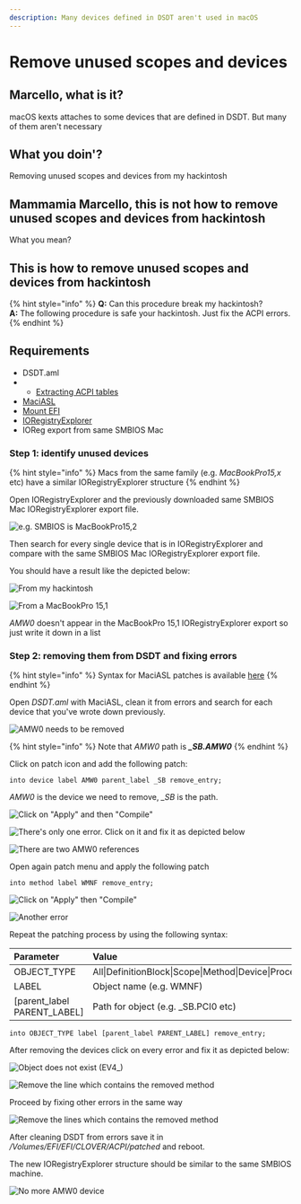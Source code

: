 ```yaml
---
description: Many devices defined in DSDT aren't used in macOS
---
```


# Remove unused scopes and devices

## Marcello, what is it?

macOS kexts attaches to some devices that are defined in DSDT. But many of them aren't necessary 

## What you doin'?

Removing unused scopes and devices from my hackintosh

## Mammamia Marcello, this is not how to remove unused scopes and devices from hackintosh

What you mean?

## This is how to remove unused scopes and devices from hackintosh

{% hint style="info" %}
**Q:** Can this procedure break my hackintosh?  
**A:** The following procedure is safe your hackintosh. Just fix the ACPI errors. 
{% endhint %}

## Requirements

* DSDT.aml
* *  [Extracting ACPI tables](extracting-acpi-tables.md)
* [MaciASL](../tools/useful-tools/maciasl.md)
* [Mount EFI](../bootloaders/mount-efi.md)
* [IORegistryExplorer](../tools/debugging/ioregistryexplorer.md)
* IOReg export from same SMBIOS Mac

### Step 1: identify unused devices

{% hint style="info" %}
 Macs from the same family \(e.g. _MacBookPro15,x_ etc\) have a similar IORegistryExplorer structure
{% endhint %}

Open IORegistryExplorer and the previously downloaded same SMBIOS Mac IORegistryExplorer export file.

![e.g. SMBIOS is MacBookPro15,2](../.gitbook/assets/image%20%2815%29.png)

Then search for every single device that is in IORegistryExplorer and compare with the same SMBIOS Mac IORegistryExplorer export file.

You should have a result like the depicted below:

![From my hackintosh](../.gitbook/assets/image%20%2862%29.png)

![From a MacBookPro 15,1  ](../.gitbook/assets/image%20%2818%29.png)

_AMW0_ doesn't appear in the MacBookPro 15,1 IORegistryExplorer export so just write it down in a list

### Step 2: removing them from DSDT and fixing errors

{% hint style="info" %}
Syntax for MaciASL patches is available [here](https://sourceforge.net/p/maciasl/wiki/Patching%20Syntax%20Grammar/)
{% endhint %}

Open _DSDT.aml_ with MaciASL, clean it from errors and search for each device that you've wrote down previously. 

![AMW0 needs to be removed](../.gitbook/assets/image%20%2883%29.png)

{% hint style="info" %}
Note that _AMW0_ path is _**\_SB.AMW0**_
{% endhint %}

Click on patch icon and add the following patch:

```text
into device label AMW0 parent_label _SB remove_entry;
```

_AMW0_  is the device we need to remove, _\_SB_ is the path.

![Click on &quot;Apply&quot; and then &quot;Compile&quot;](../.gitbook/assets/image%20%2849%29.png)

![There&apos;s only one error. Click on it and fix it as depicted below](../.gitbook/assets/image%20%2866%29.png)

![There are two AMW0 references](../.gitbook/assets/image%20%2846%29.png)

Open again patch menu and apply the following patch

```text
into method label WMNF remove_entry;
```

![Click on &quot;Apply&quot; then &quot;Compile&quot;](../.gitbook/assets/image%20%2867%29.png)

![Another error](../.gitbook/assets/image%20%2836%29.png)

Repeat the patching process by using the following syntax:

| Parameter | Value |
| :--- | :--- |
| OBJECT\_TYPE | All\|DefinitionBlock\|Scope\|Method\|Device\|Processor\|ThermalZone |
| LABEL | Object name \(e.g. WMNF\) |
| \[parent\_label PARENT\_LABEL\] | Path for object \(e.g. \_SB.PCI0 etc\) |

```text
into OBJECT_TYPE label [parent_label PARENT_LABEL] remove_entry;
```

After removing the devices click on every error and fix it as depicted below:

![Object does not exist \(EV4\_\)](../.gitbook/assets/image%20%2827%29.png)

![Remove the line which contains the removed method](../.gitbook/assets/image%20%285%29.png)

Proceed by fixing other errors in the same way

![Remove the lines which contains the removed method](../.gitbook/assets/image%20%2858%29.png)

After cleaning DSDT from errors save it in _/Volumes/EFI/EFI/CLOVER/ACPI/patched_ and reboot.

The new IORegistryExplorer structure should be similar to the same SMBIOS machine.

 

![No more AMW0 device](../.gitbook/assets/image%20%287%29.png)







### 

